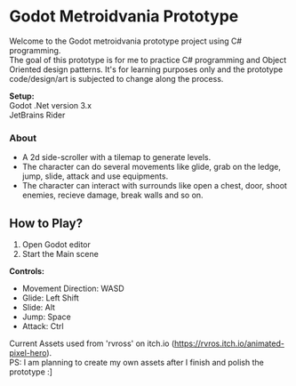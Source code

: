 # Godot Metroidvania Prototype

Welcome to the Godot metroidvania prototype project using C# programming.\
The goal of this prototype is for me to practice C# programming and Object Oriented design patterns.
It's for learning purposes only and the prototype code/design/art is subjected to change along the process.

**Setup:**\
Godot .Net version 3.x\
JetBrains Rider

### About
- A 2d side-scroller with a tilemap to generate levels.
- The character can do several movements like glide, grab on the ledge, jump, slide, attack and use equipments.
- The character can interact with surrounds like open a chest, door, shoot enemies, recieve damage, break walls and so on.

## How to Play?

1. Open Godot editor
2. Start the Main scene


**Controls:**
- Movement Direction: WASD
- Glide: Left Shift
- Slide: Alt
- Jump: Space
- Attack: Ctrl


Current Assets used from 'rvross' on itch.io (https://rvros.itch.io/animated-pixel-hero). \
PS: I am planning to create my own assets after I finish and polish the prototype :]
